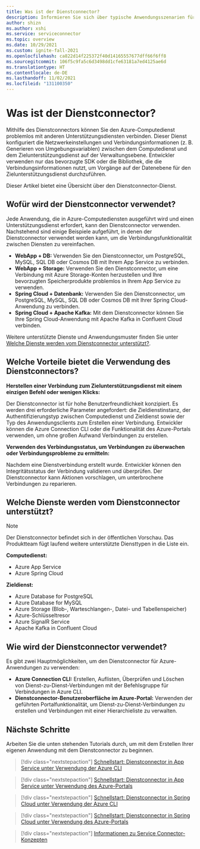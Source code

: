 ```yaml
---
title: Was ist der Dienstconnector?
description: Informieren Sie sich über typische Anwendungsszenarien für die Verwendung des Dienstconnectors, und lernen Sie die wichtigsten Vorteile des Dienstconnectors kennen.
author: shizn
ms.author: xshi
ms.service: serviceconnector
ms.topic: overview
ms.date: 10/29/2021
ms.custom: ignite-fall-2021
ms.openlocfilehash: ca822d14f225372f40d14165557677dff66f6ff8
ms.sourcegitcommit: 106f5c9fa5c6d3498dd1cfe63181a7ed4125ae6d
ms.translationtype: HT
ms.contentlocale: de-DE
ms.lasthandoff: 11/02/2021
ms.locfileid: "131100350"
---
```

# <a name="what-is-service-connector"></a>Was ist der Dienstconnector?

Mithilfe des Dienstconnectors können Sie den Azure-Computedienst problemlos mit anderen Unterstützungsdiensten verbinden. Dieser Dienst konfiguriert die Netzwerkeinstellungen und Verbindungsinformationen (z. B. Generieren von Umgebungsvariablen) zwischen dem Computedienst und dem Zielunterstützungsdienst auf der Verwaltungsebene. Entwickler verwenden nur das bevorzugte SDK oder die Bibliothek, die die Verbindungsinformationen nutzt, um Vorgänge auf der Datenebene für den Zielunterstützungsdienst durchzuführen. 

Dieser Artikel bietet eine Übersicht über den Dienstconnector-Dienst.

## <a name="what-is-service-connector-used-for"></a>Wofür wird der Dienstconnector verwendet?

Jede Anwendung, die in Azure-Computediensten ausgeführt wird und einen Unterstützungsdienst erfordert, kann den Dienstconnector verwenden. Nachstehend sind einige Beispiele aufgeführt, in denen der Dienstconnector verwendet werden kann, um die Verbindungsfunktionalität zwischen Diensten zu vereinfachen.

* **WebApp + DB:** Verwenden Sie den Dienstconnector, um PostgreSQL, MySQL, SQL DB oder Cosmos DB mit Ihrem App Service zu verbinden.  
* **WebApp + Storage:** Verwenden Sie den Dienstconnector, um eine Verbindung mit Azure Storage-Konten herzustellen und Ihre bevorzugten Speicherprodukte problemlos in Ihrem App Service zu verwenden.
* **Spring Cloud + Datenbank:** Verwenden Sie den Dienstconnector, um PostgreSQL, MySQL, SQL DB oder Cosmos DB mit Ihrer Spring Cloud-Anwendung zu verbinden.
* **Spring Cloud + Apache Kafka:** Mit dem Dienstconnector können Sie Ihre Spring Cloud-Anwendung mit Apache Kafka in Confluent Cloud verbinden.

Weitere unterstützte Dienste und Anwendungsmuster finden Sie unter [Welche Dienste werden vom Dienstconnector unterstützt?](#what-services-are-supported-in-service-connector).

## <a name="what-are-the-benefits-using-service-connector"></a>Welche Vorteile bietet die Verwendung des Dienstconnectors?

**Herstellen einer Verbindung zum Zielunterstützungsdienst mit einem einzigen Befehl oder wenigen Klicks:**

Der Dienstconnector ist für hohe Benutzerfreundlichkeit konzipiert. Es werden drei erforderliche Parameter angefordert: die Zieldienstinstanz, der Authentifizierungstyp zwischen Computedienst und Zieldienst sowie der Typ des Anwendungsclients zum Erstellen einer Verbindung. Entwickler können die Azure Connection CLI oder die Funktionalität des Azure-Portals verwenden, um ohne großen Aufwand Verbindungen zu erstellen.

**Verwenden des Verbindungsstatus, um Verbindungen zu überwachen oder Verbindungsprobleme zu ermitteln:**

Nachdem eine Dienstverbindung erstellt wurde. Entwickler können den Integritätsstatus der Verbindung validieren und überprüfen. Der Dienstconnector kann Aktionen vorschlagen, um unterbrochene Verbindungen zu reparieren.

## <a name="what-services-are-supported-in-service-connector"></a>Welche Dienste werden vom Dienstconnector unterstützt?

> [!NOTE]
> Der Dienstconnector befindet sich in der öffentlichen Vorschau. Das Produktteam fügt laufend weitere unterstützte Diensttypen in die Liste ein.

**Computedienst:**

* Azure App Service
* Azure Spring Cloud

**Zieldienst:**

* Azure Database for PostgreSQL
* Azure Database for MySQL
* Azure Storage (Blob-, Warteschlangen-, Datei- und Tabellenspeicher)
* Azure-Schlüsseltresor
* Azure SignalR Service
* Apache Kafka in Confluent Cloud

## <a name="how-to-use-service-connector"></a>Wie wird der Dienstconnector verwendet?

Es gibt zwei Hauptmöglichkeiten, um den Dienstconnector für Azure-Anwendungen zu verwenden:

* **Azure Connection CLI:** Erstellen, Auflisten, Überprüfen und Löschen von Dienst-zu-Dienst-Verbindungen mit der Befehlsgruppe für Verbindungen in Azure CLI.
* **Dienstconnector-Benutzeroberfläche im Azure-Portal:** Verwenden der geführten Portalfunktionalität, um Dienst-zu-Dienst-Verbindungen zu erstellen und Verbindungen mit einer Hierarchieliste zu verwalten.

## <a name="next-steps"></a>Nächste Schritte

Arbeiten Sie die unten stehenden Tutorials durch, um mit dem Erstellen Ihrer eigenen Anwendung mit dem Dienstconnector zu beginnen.

> [!div class="nextstepaction"]
> [Schnellstart: Dienstconnector in App Service unter Verwendung der Azure CLI](./quickstart-cli-app-service-connection.md)

> [!div class="nextstepaction"]
> [Schnellstart: Dienstconnector in App Service unter Verwendung des Azure-Portals](./quickstart-portal-app-service-connection.md)

> [!div class="nextstepaction"]
> [Schnellstart: Dienstconnector in Spring Cloud unter Verwendung der Azure CLI](./quickstart-cli-spring-cloud-connection.md)

> [!div class="nextstepaction"]
> [Schnellstart: Dienstconnector in Spring Cloud unter Verwendung des Azure-Portals](./quickstart-portal-spring-cloud-connection.md)

> [!div class="nextstepaction"]
> [Informationen zu Service Connector-Konzepten](./concept-service-connector-internals.md)
